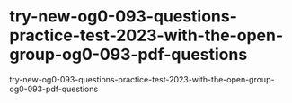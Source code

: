 # try-new-og0-093-questions-practice-test-2023-with-the-open-group-og0-093-pdf-questions
try-new-og0-093-questions-practice-test-2023-with-the-open-group-og0-093-pdf-questions
